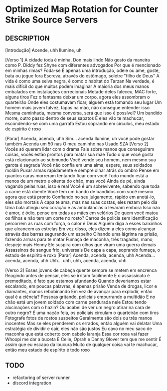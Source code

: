 # Optimized Map Rotation for Counter Strike Source Servers

## DESCRIPTION
[Introdução]
Acende, uhh
Ilumine, uh

[Verso 1]
A cidade toda é minha, Don mais lindo
Não gosto da maneira como P. Diddy fez Shyne com diferentes advogados
Por que é mencionado em minhas rimas? Foda-se
É apenas uma introdução, odeie ou ame, goste, bata ou jogue fora
Escreva, através do estômago, soletre "filho de Deus"
A vida é como uma selva negra, é como o habitat do Tarzan
Na verdade, é mais difícil do que muitos podem imaginar
A maioria dos meus manos embalados em instalações correcionais
Metade deles faleceu, MAC forte, alguns tiros
Fez o fantasma deixar um corpo, agora eles assombram o quarteirão
Onde eles costumavam ficar, alguém está tomando seu lugar
Um homem mais jovem talvez, tapas na mão, não consegue entender isso
Mesma caminhada, mesma conversa, será que isso é possível?
Um bandido morre, outro passo dentro de seus sapatos
E eles vão te machucar, escondendo-se com uma garrafa
Estou soprando em círculos, meu estado de espírito é roxo

[Parar]
Acenda, acenda, uhh
Sim... acenda
Ilumine, uh
você pode gostar também
Acenda um 50
nas
O meu caminho
nas
Usado
SZA
[Verso 2]
Vocês só querem lidar com o drama
Fale sobre manos que conseguiram coisas, vocês estão prontos para matar sua mãe
Tudo o que você gosta está relacionado ao submundo
Você vende seu homem, nem mesmo sua garota é sagrada
Você não confia em uma alma, espere, seus soldados moldin
Puxar armas rapidamente e sempre olhar atrás do ombro
Pense em quantos caras morreram tentando ficar com você
Todo mundo está a menos de um metro e oitenta do chão, mas você
Ainda de pé, ainda vagando pelas ruas, isso é real
Você é um sobrevivente, sabendo que toda a carne está doente
Você tem um bando de bandidos com você mesmo agora que está pronto
Confiando no seu julgamento, rápido em anotá-lo, eles são mortais
A capa te ama, mas nas suas costas, eles rezam pelo dia
Uma bala atingiu seu coração e as ambulâncias o levaram embora
Isso não é amor, é ódio, pense em todas as mães em velórios
De quem você matou os filhos e não tem um corte no rosto?
Carros de polícia sem identificação percorrem as ruas com força, o calor é Deus
Alguém diga a esses baixinhos que alcancem as estrelas
Em vez disso, eles dizem a eles como alcançar através das barras segurando um espelho
Olhando uma lágrima na prisão, fazendo armas para te matar
Fumaça de maconha, três tragadas, mano, despeje mais Henny
Ele suspira com olhos que viram uma guerra demais
Assassinos de sangue frio, universais
De capa a capa, soprando fumaça, o estado de espírito é roxo
[Parar]
Acenda, acenda, acenda, uhh
Acenda... acenda, acenda, uhh
Uhh… uhh, uhh, acenda, acenda, uhh

[Verso 3]
Esses jovens de cabeça quente sempre se metem em encrenca
Reagindo antes de pensar, eles se irritam facilmente
E o assassinato é premeditado, é fato que estamos afundando
Quando deveríamos estar escalando, em poucas palavras, é apenas prisão
Venda de drogas, licor e diamantes, manos rebobinando
Em vez de avançar para explodir, então qual é a ciência?
Pessoas gritando, policiais empurrando a multidão
E no chão está um jovem soldado com carne pendurada nele
Estou tendo alucinações com o hazin?
Ou acabei de ver um negro atirar na cara de outro negro?
É uma nação feia, os policiais circulam o quarteirão com tiros
Fotografe fotos de rostos suspeitos
Geralmente são dois ou três manos inocentes
Mas se eles prenderem os errados, então alguém vai delatar
Uma estratégia de dividir e cair, eles não são justos
Eu cavo no meu saco de maconha que está coberto com cabelo laranja
Essa cor roxa vai fazer Whoopi me dar a buceta
E Celie, Oprah e Danny Glover tem que me sentir
É assim que eu escapo da loucura
Muito de qualquer coisa vai te machucar, então meu estado de espírito é todo roxo

## TODO

* refactoring of server runner
* discord integration
